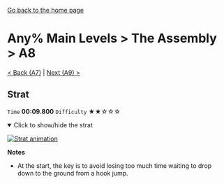 [Go back to the home page](https://github.com/Doublevil/scbspeedrun)

# Any% Main Levels > The Assembly > A8

[< Back (A7)](https://github.com/Doublevil/scbspeedrun/blob/main/levels/any_ml/A/A7.md) | [Next (A9) >](https://github.com/Doublevil/scbspeedrun/blob/main/levels/any_ml/A/A9.md)

## Strat

`Time` **00:09.800** `Difficulty` ★★☆☆☆
<details open>
  <summary>Click to show/hide the strat</summary>

  [![Strat animation](https://github.com/Doublevil/scbspeedrun/blob/main/media/levels/A/A8_Strat.webp)](https://github.com/Doublevil/scbspeedrun/blob/main/media/levels/A/A8_Strat.mp4?raw=true)

  **Notes**
  - At the start, the key is to avoid losing too much time waiting to drop down to the ground from a hook jump.
</details>
